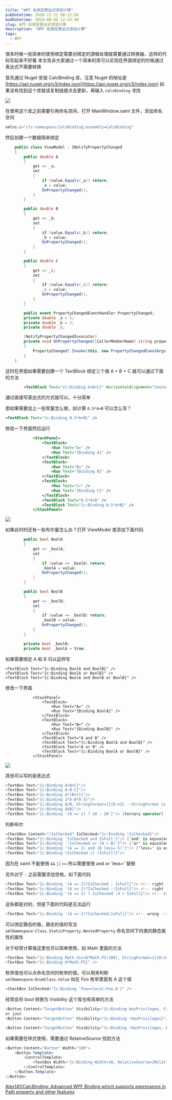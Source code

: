 ```yaml
---
title: "WPF 在绑定表达式添加计算"
pubDatetime: 2018-12-22 08:12:56
modDatetime: 2024-08-06 12:43:40
slug: WPF-在绑定表达式添加计算
description: "WPF 在绑定表达式添加计算"
tags:
  - WPF
---
```





很多时候一些简单的使用绑定需要对绑定的源做处理就需要通过转换器，这样的代码写起来不好看
本文告诉大家通过一个简单的库可以实现在界面绑定的时候通过表达式不需要转换

<!--more-->


<!-- CreateTime:2018/12/22 16:12:56 -->

<!-- csdn -->

首先通过 Nuget 安装 CalcBinding 库，注意 Nuget 的地址是 [https://api.nuget.org/v3/index.json](https://api.nuget.org/v3/index.json) 如果没有找到这个库就请复制链接点击更新，再输入 `CalcBinding` 寻找 

<!-- ![](images/img-WPF 在绑定表达式添加计算0.png) -->

![](images/img-modify-8f796940e9e8ebde7365062853b27c9d.png)

在使用这个库之前需要引用命名空间，打开 MainWindow.xaml 文件，添加命名空间

```csharp
xmlns:c="clr-namespace:CalcBinding;assembly=CalcBinding"
```

然后创建一个数据用来绑定

```csharp
    public class ViewModel : INotifyPropertyChanged
    {
        public double A
        {
            get => _a;
            set
            {
                if (value.Equals(_a)) return;
                _a = value;
                OnPropertyChanged();
            }
        }

        public double B
        {
            get => _b;
            set
            {
                if (value.Equals(_b)) return;
                _b = value;
                OnPropertyChanged();
            }
        }

        public double C
        {
            get => _c;
            set
            {
                if (value.Equals(_c)) return;
                _c = value;
                OnPropertyChanged();
            }
        }

        public event PropertyChangedEventHandler PropertyChanged;
        private double _a = 1;
        private double _b = 2;
        private double _c;

        [NotifyPropertyChangedInvocator]
        private void OnPropertyChanged([CallerMemberName] string propertyName = null)
        {
            PropertyChanged?.Invoke(this, new PropertyChangedEventArgs(propertyName));
        }
    }

```

这时在界面如果需要创建一个 TextBlock 绑定三个值 A + B + C 就可以通过下面的方法

```xml
        <TextBlock Text="{c:Binding A+B+C}" HorizontalAlignment="Center" VerticalAlignment="Center"></TextBlock>

```

通过直接写表达式的方式就可以，十分简单

那如果需要加上一些常量怎么做，如计算 `0.5*A+B` 可以怎么写？

```xml
<TextBlock Text="{c:Binding 0.5*A+B}" />
```

修改一下界面然后运行

```xml
            <StackPanel>
                <TextBlock>
                    <Run Text="A=" />
                    <Run Text="{Binding A}" />
                </TextBlock>
                <TextBlock>
                    <Run Text="B=" />
                    <Run Text="{Binding B}" />
                </TextBlock>
                <TextBlock>
                    <Run Text="C=" />
                    <Run Text="{Binding C}" />
                </TextBlock>
                <TextBlock Text="0.5*A+B" />
                <TextBlock Text="{c:Binding 0.5*A+B}" />
            </StackPanel>
```

<!-- ![](images/img-WPF 在绑定表达式添加计算1.png) -->

![](images/img-modify-9ef530c77b3e191b3621518c33685b78.png)

如果此时的还有一些布尔量怎么办？打开 ViewModel 类添加下面代码

```csharp
        public bool BoolA
        {
            get => _boolA;
            set
            {
                if (value == _boolA) return;
                _boolA = value;
                OnPropertyChanged();
            }
        }

        public bool BoolB
        {
            get => _boolB;
            set
            {
                if (value == _boolB) return;
                _boolB = value;
                OnPropertyChanged();
            }
        }

        private bool _boolB;
        private bool _boolA = true;
```

如果需要绑定 A 和 B 可以这样写

```
<TextBlock Text="{c:Binding BoolA and BoolB}" />
<TextBlock Text="{c:Binding BoolA or BoolB}" />
<TextBlock Text="{c:Binding BoolA and BoolB or BoolB}" />
```

修改一下界面

```
            <StackPanel>
                <TextBlock>
                    <Run Text="A=" />
                    <Run Text="{Binding BoolA}" />
                </TextBlock>
                <TextBlock>
                    <Run Text="B=" />
                    <Run Text="{Binding BoolB}" />
                </TextBlock>
                <TextBlock Text="A and B" />
                <TextBlock Text="{c:Binding BoolA and BoolB}" />
                <TextBlock Text="A or B" />
                <TextBlock Text="{c:Binding BoolA or BoolB}" />
            </StackPanel>

```

<!-- ![](images/img-WPF 在绑定表达式添加计算2.png) -->

![](images/img-modify-bab2b0a36851516d9a00d24c6577d6ac.png)

其他可以写的是表达式

```csharp
<TextBox Text="{c:Binding A+B+C}"/>
<TextBox Text="{c:Binding A-B-C}"/>
<TextBox Text="{c:Binding A*(B+C)}"/>
<TextBox Text="{c:Binding 2*A-B*0.5}"/>
<TextBox Text="{c:Binding A/B, StringFormat={}{0:n2} --StringFormat is used}"/> {with string format}
<TextBox Text="{c:Binding A%B}"/>
<TextBox Text="{c:Binding '(A == 1) ? 10 : 20'}"/> {ternary operator}
```

判断布尔

```csharp
<CheckBox Content="!IsChecked" IsChecked="{c:Binding !IsChecked}"/>
<TextBox Text="{c:Binding 'IsChecked and IsFull'}"/> {'and' is equvalent of '&&'}
<TextBox Text="{c:Binding '!IsChecked or (A > B)'}"/> {'or' is equvalent of '||', but you can leave '||'}
<TextBox Text="{c:Binding '(A == 1) and (B less= 5)'}"/> {'less=' is equvalent of '<='}
<TextBox Text="{c:Binding (IsChecked || !IsFull)}"/>
```

因为在 xaml 不能使用 `&&` `||` `<=` 所以需要使用 and or 'less=' 替换

另外对于 `:` 之前需要添加空格，如下面代码

```csharp
<TextBox Text="{c:Binding '(A == 2)?IsChecked : IsFull}"/> <!-- right -->
<TextBox Text="{c:Binding '(A == 2)?IsChecked :!IsFull}"/> <!-- right -->
<TextBox Text="{c:Binding '(A == 2) ? IsChecked :4 + IsFull}"/> <!-- right -->
```

这些都是对的，但是下面的代码是无法运行

```csharp
<TextBox Text="{c:Binding '(A == 2)?IsChecked:IsFull}"/> <!-- wrong -->
```

可以绑定静态的值，静态的值的写法 `xmlNamespace:Class.StaticProperty.NestedProperty` 命名空间下的类的静态属性的属性

对于经常计算值这里也可以简单使用，如 Math 里面的方法

```csharp
<TextBox Text="{c:Binding Math.Sin(A*Math.PI/180), StringFormat={}{0:n5} }"/>
<TextBox Text="{c:Binding A*Math.PI}" />
```

枚举值也可以点命名空间的枚举的值，可以用来判断 `xmlNamespace:EnumClass.Value` 如在 Foo 枚举里面有 A 这个值

```csharp
<CheckBox IsChecked="{c:Binding 'Foo==local:Foo.A'}" />
```

经常会将 bool 转换为 Visibility 这个库也有简单的方法

```csharp
<Button Content="TargetButton" Visibility="{c:Binding HasPrivileges, FalseToVisibility=Collapsed}"/>
or just
<Button Content="TargetButton" Visibility="{c:Binding !HasPrivileges}"/>

<Button Content="TargetButton" Visibility="{c:Binding !HasPrivileges, FalseToVisibility=Hidden}"/>
```

如果需要在样式使用，需要通过 RelativeSource 找到方法

```csharp
<Button Content="Button" Width="100">
    <Button.Template>
        <ControlTemplate>
            <TextBox Width="{c:Binding Width+10, RelativeSource={RelativeSource TemplatedParent} }"/>
        </ControlTemplate>
    </Button.Template>
</Button> 
```

[Alex141/CalcBinding: Advanced WPF Binding which supports expressions in Path property and other features](https://github.com/Alex141/CalcBinding )

